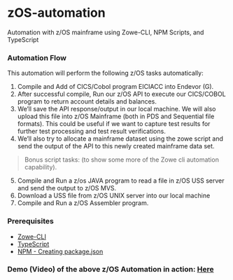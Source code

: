 # zOS-automation

Automation with z/OS mainframe using Zowe-CLI, NPM Scripts, and TypeScript
  


### Automation Flow
This automation will perform the following z/OS tasks automatically:

1. Compile and Add of CICS/Cobol program EICIACC into Endevor (G).
2. After successful compile, Run our z/OS API to execute our CICS/COBOL program to return account details and balances.
3. We’ll save the API response/output in our local machine. We will also upload this file into z/OS Mainframe (both in PDS and Sequential file formats). This could be useful if we want to capture test results for further test processing and test result verifications.
4. We’ll also try to allocate a mainframe dataset using the zowe script and send the output of the API to this newly created mainframe data set.

> Bonus script tasks: (to show some more of the Zowe cli automation capability).
5. Compile and Run a z/os JAVA program to read a file in z/OS USS server and send the output to z/OS MVS.
6. Download a USS file from z/OS UNIX server into our local machine
7. Compile and Run a z/OS Assembler program.



### Prerequisites
- [Zowe-CLI](https://code.visualstudio.com/docs/typescript/typescript-compiling)
- [TypeScript](https://code.visualstudio.com/docs/typescript/typescript-compiling)
- [NPM - Creating package.json](https://docs.npmjs.com/creating-node-js-modules)


### Demo (Video) of the above z/OS Automation in action: [Here](https://www.youtube.com/watch?v=6nf5-o28E3M)